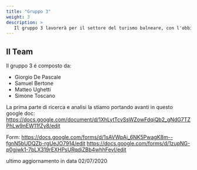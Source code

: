 ```yaml
---
title: "Gruppo 3"
weight: 3
description: >
   Il gruppo 3 lavorerà per il settore del turismo balneare, con l'obbiettivo di trovare una soluzione per gli esercenti (e con gli esercenti) riguardo alla situazione post covid-19
---
```

## Il Team

Il gruppo 3 é composto da:

* Giorgio De Pascale
* Samuel Bertone  
* Matteo Ughetti
* Simone Toscano

La prima parte di ricerca e analisi la stiamo portando avanti in questo google doc:
https://docs.google.com/document/d/1XhLytTcvSsWZowFdqiQb2_gNdG7TZPhLw9nEW11fZy8/edit

Form:
https://docs.google.com/forms/d/1sAVWpAj_6NK5PwagK8m--fgnN5bUDQZb-rgUeJO7914/edit
https://docs.google.com/forms/d/1zupNG-p0gjwk1-7bLX319rEXHPsURqdiZBb4whhFevI/edit

ultimo aggiornamento in data 02/07/2020
